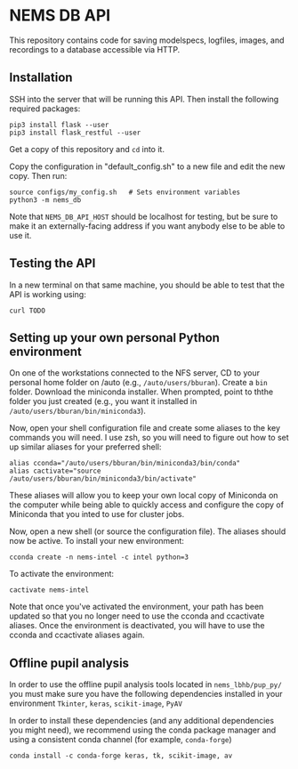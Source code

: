 # NEMS DB API

This repository contains code for saving modelspecs, logfiles, images, and recordings to a database accessible via HTTP.

## Installation

SSH into the server that will be running this API. Then install the following required packages:

```
pip3 install flask --user
pip3 install flask_restful --user
```

Get a copy of this repository and `cd` into it.

Copy the configuration in "default_config.sh" to a new file and edit the new copy. Then run:

```
source configs/my_config.sh   # Sets environment variables
python3 -m nems_db
```

Note that `NEMS_DB_API_HOST` should be localhost for testing, but be sure to make it an externally-facing address if you want anybody else to be able to use it.


## Testing the API

In a new terminal on that same machine, you should be able to test that the API is working using:

```
curl TODO
```

## Setting up your own personal Python environment

On one of the workstations connected to the NFS server, CD to your personal
home folder on /auto (e.g., `/auto/users/bburan`). Create a `bin` folder.
Download the miniconda installer. When prompted, point to ththe folder you just
created (e.g., you want it installed in `/auto/users/bburan/bin/miniconda3`). 

Now, open your shell configuration file and create some aliases to the key
commands you will need. I use zsh, so you will need to figure out how to set up
similar aliases for your preferred shell:

```
alias cconda="/auto/users/bburan/bin/miniconda3/bin/conda"
alias cactivate="source /auto/users/bburan/bin/miniconda3/bin/activate"
```

These aliases will allow you to keep your own local copy of Miniconda on the
computer while being able to quickly access and configure the copy of Miniconda
that you inted to use for cluster jobs.

Now, open a new shell (or source the configuration file). The aliases should
now be active. To install your new environment:

	cconda create -n nems-intel -c intel python=3

To activate the environment:

	cactivate nems-intel

Note that once you've activated the environment, your path has been updated so that you no longer need to use the cconda and ccactivate aliases. Once the environment is deactivated, you will have to use the cconda and ccactivate aliases again.

## Offline pupil analysis
In order to use the offline pupil analysis tools located in `nems_lbhb/pup_py/` you must make sure you have the following dependencies installed in your environment `Tkinter`, `keras`, `scikit-image`, `PyAV`

In order to install these dependencies (and any additional dependencies you might need), we recommend using the conda package manager and using a consistent conda channel (for example, `conda-forge`)

`conda install -c conda-forge keras, tk, scikit-image, av`
